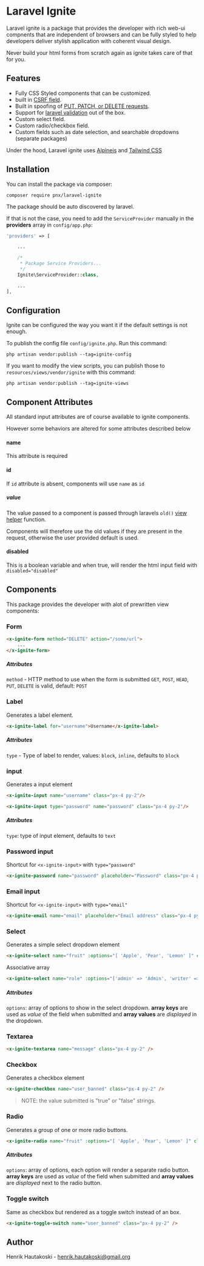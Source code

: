 # Laravel Ignite

Laravel ignite is a package that provides the developer with rich web-ui compnents that are independent of browsers and can be fully styled to help developers deliver stylish application with coherent visual design.

Never build your html forms from scratch again as ignite takes care of that for you.

## Features

* Fully CSS Styled components that can be customized.
* built in [CSRF field](https://laravel.com/docs/8.x/blade#csrf-field).
* Built in spoofing of [PUT, PATCH, or DELETE requests](https://laravel.com/docs/8.x/blade#method-field).
* Support for [laravel validation](https://laravel.com/docs/8.x/blade#validation-errors) out of the box.
* Custom select field.
* Custom radio/checkbox field.
* Custom fields such as date selection, and searchable dropdowns (separate packages)

Under the hood, Laravel ignite uses [Alpinejs](https://alpinejs.dev) and [Tailwind CSS](https://tailwindcss.com)

## Installation

You can install the package via composer:

`composer require pnx/laravel-ignite`

The package should be auto discovered by laravel.

If that is not the case, you need to add the `ServiceProvider` manually in the **providers** array in `config/app.php`:

```php
'providers' => [

    ...

    /*
     * Package Service Providers...
     */
    Ignite\ServiceProvider::class,

    ...
],
```
## Configuration

Ignite can be configured the way you want it if the default settings is not enough.

To publish the config file `config/ignite.php`. Run this command:

`php artisan vendor:publish --tag=ignite-config`

If you want to modify the view scripts, you can publish those to `resources/views/vendor/ignite` with this command:

`php artisan vendor:publish --tag=ignite-views`

## Component Attributes

All standard input attributes are of course available to ignite components.

However some behaviors are altered for some attributes described below

#### name

This attribute is required

#### id

If `id` attribute is absent, components will use `name` as `id`

##### value

The value passed to a component is passed through laravels `old()` [view helper](https://laravel.com/docs/8.x/requests#retrieving-old-input) function.

Components will therefore use the old values if they are present in the request, otherwise the user provided default is used.

#### disabled

This is a boolean variable and when true, will render the html input field with `disabled="disabled"`

## Components

This package provides the developer with alot of prewritten view components:

### Form

```html
<x-ignite-form method="DELETE" action="/some/url">
    ...
</x-ignite-form>
```

##### Attributes

`method` - HTTP method to use when the form is submitted `GET`, `POST`, `HEAD`, `PUT`, `DELETE` is valid, default: `POST`

### Label

Generates a label element.

```html
<x-ignite-label for="username">Username</x-ignite-label>
```

##### Attributes

`type` - Type of label to render, values: `block`, `inline`, defaults to `block`

### input

Generates a input element

```html
<x-ignite-input name="username" class="px-4 py-2"/>
```

```html
<x-ignite-input type="password" name="password" class="px-4 py-2"/>
```

##### Attributes

`type`: type of input element, defaults to `text`

### Password input

Shortcut for `<x-ignite-input>` with `type="password"`

```html
<x-ignite-password name="password" placeholder="Password" class="px-4 py-2" />
```

### Email input

Shortcut for `<x-ignite-input>` with `type="email"`

```html
<x-ignite-email name="email" placeholder="Email address" class="px-4 py-2" />
```

### Select

Generates a simple select dropdown element

```html
<x-ignite-select name="fruit" :options="[ 'Apple', 'Pear', 'Lemon' ]" class="px-4 py-2" />
```

Associative array

```html
<x-ignite-select name="role" :options="['admin' => 'Admin', 'writer' => 'Writer', 'guest' => 'Guest']" class="px-4 py-2" />
```

##### Attributes

`options`: array of options to show in the select dropdown. **array keys** are used as *value* of the field when submitted and **array values** are *displayed* in the dropdown.

### Textarea

```html
<x-ignite-textarea name="message" class="px-4 py-2" />
```

### Checkbox

Generates a checkbox element

```html
<x-ignite-checkbox name="user_banned" class="px-4 py-2" />
```

> NOTE: the value submitted is "true" or "false" strings.

### Radio

Generates a group of one or more radio buttons.

```html
<x-ignite-radio name="fruit" :options="[ 'Apple', 'Pear', 'Lemon' ]" class="px-4 py-2" />
```

##### Attributes

`options`: array of options, each option will render a separate radio button. **array keys** are used as *value* of the field when submitted and **array values** are *displayed* next to the radio button.

### Toggle switch

Same as checkbox but rendered as a toggle switch instead of an box.

```html
<x-ignite-toggle-switch name="user_banned" class="px-4 py-2" />
```

## Author

Henrik Hautakoski - [henrik.hautakoski@gmail.org](mailto:henrik.hautakoski@gmail.org)
